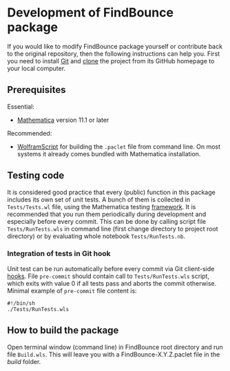 # Development of FindBounce package

If you would like to modify FindBounce package yourself or contribute back to the original repository,
then the following instructions can help you.
First you need to install [Git](https://git-scm.com/) and
[clone](https://help.github.com/articles/cloning-a-repository/) the project
from its GitHub homepage to your local computer.

## Prerequisites

Essential:

* [Mathematica](https://www.wolfram.com/mathematica/) version 11.1 or later

Recommended:

* [WolframScript](https://www.wolfram.com/wolframscript/) for building the `.paclet` file from command line.
 On most systems it already comes bundled with Mathematica installation.

## Testing code

It is considered good practice that every (public) function in this package includes its own set of unit tests.
A bunch of them is collected in `Tests/Tests.wl` file, using the Mathematica testing
[framework](https://reference.wolfram.com/language/guide/SystematicTestingAndVerification.html).
It is recommended that you run them periodically during development and especially before every commit.
This can be done by calling script file `Tests/RunTests.wls` in command line
(first change directory to project root directory) or by evaluating whole notebook `Tests/RunTests.nb`.

### Integration of tests in Git hook

Unit test can be run automatically before every commit via Git client-side
[hooks](https://git-scm.com/book/en/v2/Customizing-Git-Git-Hooks).
File `pre-commit` should contain call to `Tests/RunTests.wls` script,
which exits with value 0 if all tests pass and aborts the commit otherwise.
Minimal example of `pre-commit` file content is:

    #!/bin/sh
    ./Tests/RunTests.wls

## How to build the package

Open terminal window (command line) in FindBounce root directory and run file `Build.wls`.
This will leave you with a FindBounce-X.Y.Z.paclet file in the _build_ folder.
